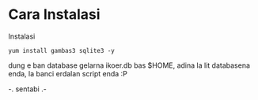 Cara Instalasi
============= 

Instalasi
```
yum install gambas3 sqlite3 -y
```

dung e ban database gelarna ikoer.db bas $HOME, adina la lit databasena enda, la banci erdalan script enda :P


-. sentabi .-

